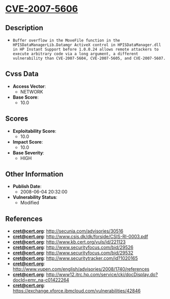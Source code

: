 
# [CVE-2007-5606](https://cve.mitre.org/cgi-bin/cvename.cgi?name=CVE-2007-5606)

## Description

- `Buffer overflow in the MoveFile function in the HPISDataManagerLib.Datamgr ActiveX control in HPISDataManager.dll in HP Instant Support before 1.0.0.24 allows remote attackers to execute arbitrary code via a long argument, a different vulnerability than CVE-2007-5604, CVE-2007-5605, and CVE-2007-5607.`

## Cvss Data

- **Access Vector**:
  - NETWORK
- **Base Score**:
  - 10.0

## Scores

- **Exploitability Score**:
  - 10.0
- **Impact Score**:
  - 10.0
- **Base Severity**:
  - HIGH

## Other Information

- **Publish Date**:
  - 2008-06-04 20:32:00
- **Vulnerability Status**:
  - Modified

## References

- **cret@cert.org**: http://secunia.com/advisories/30516
- **cret@cert.org**: http://www.csis.dk/dk/forside/CSIS-RI-0003.pdf
- **cret@cert.org**: http://www.kb.cert.org/vuls/id/221123
- **cret@cert.org**: http://www.securityfocus.com/bid/29526
- **cret@cert.org**: http://www.securityfocus.com/bid/29532
- **cret@cert.org**: http://www.securitytracker.com/id?1020165
- **cret@cert.org**: http://www.vupen.com/english/advisories/2008/1740/references
- **cret@cert.org**: http://www12.itrc.hp.com/service/cki/docDisplay.do?docId=emr_na-c01422264
- **cret@cert.org**: https://exchange.xforce.ibmcloud.com/vulnerabilities/42846
